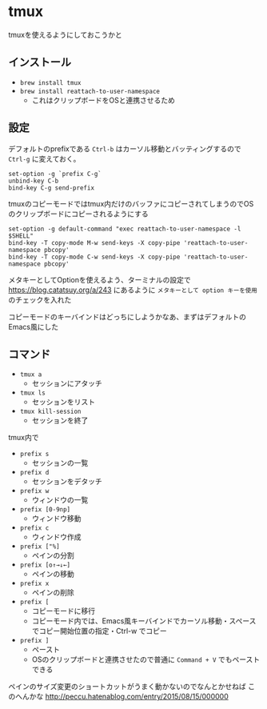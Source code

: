 # tmux

tmuxを使えるようにしておこうかと

## インストール

* `brew install tmux`
* `brew install reattach-to-user-namespace`
  * これはクリップボードをOSと連携させるため


## 設定

デフォルトのprefixである `Ctrl-b` はカーソル移動とバッティングするので `Ctrl-g` に変えておく。

```
set-option -g `prefix C-g`
unbind-key C-b
bind-key C-g send-prefix
```

tmuxのコピーモードではtmux内だけのバッファにコピーされてしまうのでOSのクリップボードにコピーされるようにする

```
set-option -g default-command "exec reattach-to-user-namespace -l $SHELL"
bind-key -T copy-mode M-w send-keys -X copy-pipe 'reattach-to-user-namespace pbcopy'
bind-key -T copy-mode C-w send-keys -X copy-pipe 'reattach-to-user-namespace pbcopy'
```

メタキーとしてOptionを使えるよう、ターミナルの設定で https://blog.catatsuy.org/a/243 にあるように `メタキーとして option キーを使用` のチェックを入れた

コピーモードのキーバインドはどっちにしようかなあ、まずはデフォルトのEmacs風にした


## コマンド

* `tmux a`
  * セッションにアタッチ
* `tmux ls`
  * セッションをリスト
* `tmux kill-session`
  * セッションを終了

tmux内で

* `prefix s`
  * セッションの一覧
* `prefix d`
  * セッションをデタッチ
* `prefix w`
  * ウィンドウの一覧
* `prefix [0-9np]`
  * ウィンドウ移動
* `prefix c`
  * ウィンドウ作成
* `prefix ["%]`
  * ペインの分割
* `prefix [o↑→↓←]`
  * ペインの移動
* `prefix x`
  * ペインの削除
* `prefix [`
  * コピーモードに移行
  * コピーモード内では、Emacs風キーバインドでカーソル移動・スペースでコピー開始位置の指定・Ctrl-w でコピー
* `prefix ]`
  * ペースト
  * OSのクリップボードと連携させたので普通に `Command + V` でもペーストできる

ペインのサイズ変更のショートカットがうまく動かないのでなんとかせねば
このへんかな http://peccu.hatenablog.com/entry/2015/08/15/000000

